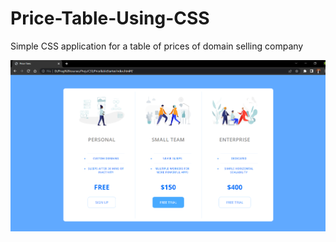 # Price-Table-Using-CSS
Simple CSS application for a table of prices of domain selling company

![](screenshots/1.png)
